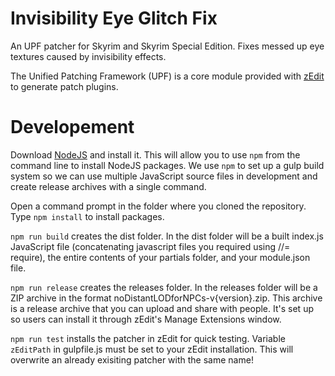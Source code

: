 # Invisibility Eye Glitch Fix
An UPF patcher for Skyrim and Skyrim Special Edition. Fixes messed up eye textures caused by invisibility effects.

The Unified Patching Framework (UPF) is a core module provided with [zEdit](https://github.com/z-edit/zedit) to generate patch plugins.
# Developement
Download [NodeJS](https://nodejs.org/en/download) and install it. This will allow you to use `npm` from the command line to install NodeJS packages. We use `npm` to set up a gulp build system so we can use multiple JavaScript source files in development and create release archives with a single command.

Open a command prompt in the folder where you cloned the repository. Type `npm install` to install packages.

`npm run build` creates the dist folder. In the dist folder will be a built index.js JavaScript file (concatenating javascript files you required using //= require), the entire contents of your partials folder, and your module.json file.

`npm run release` creates the releases folder. In the releases folder will be a ZIP archive in the format noDistantLODforNPCs-v{version}.zip. This archive is a release archive that you can upload and share with people. It's set up so users can install it through zEdit's Manage Extensions window.

`npm run test` installs the patcher in zEdit for quick testing. Variable `zEditPath` in gulpfile.js must be set to your zEdit installation. This will overwrite an already exisiting patcher with the same name!
